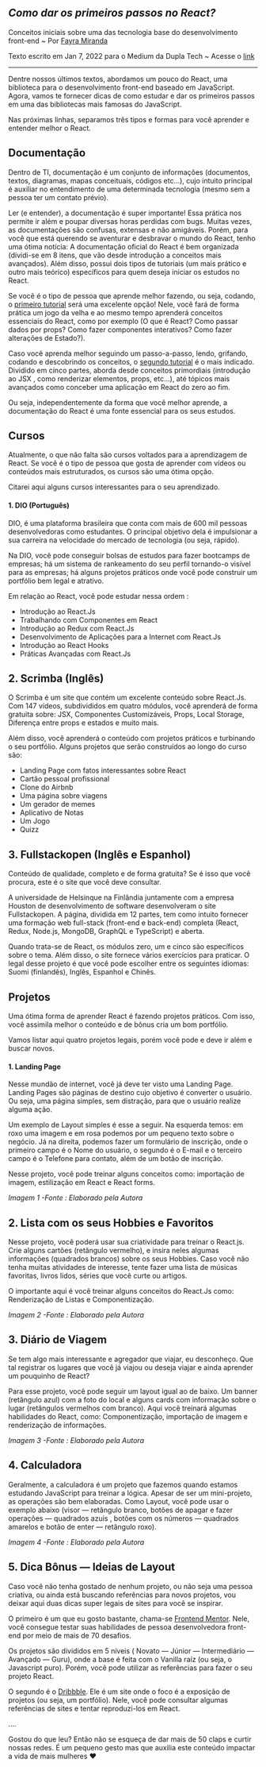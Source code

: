 
## _Como dar os primeiros passos no React?_

Conceitos iniciais sobre uma das tecnologia base do desenvolvimento front-end ~ Por [Fayra Miranda]
 
Texto escrito em Jan 7, 2022 para o Medium da Dupla Tech ~ Acesse o [link][dupla-transicao]
 
 ------
 
Dentre nossos últimos textos, abordamos um pouco do React, uma biblioteca para o desenvolvimento front-end baseado em JavaScript. Agora, vamos te fornecer dicas de como estudar e dar os primeiros passos em uma das bibliotecas mais famosas do JavaScript.

Nas próximas linhas, separamos três tipos e formas para você aprender e entender melhor o React.

## Documentação
Dentro de TI, documentação é um conjunto de informações (documentos, textos, diagramas, mapas conceituais, códigos etc…), cujo intuito principal é auxiliar no entendimento de uma determinada tecnologia (mesmo sem a pessoa ter um contato prévio).

Ler (e entender), a documentação é super importante! Essa prática nos permite ir além e poupar diversas horas perdidas com bugs. Muitas vezes, as documentações são confusas, extensas e não amigáveis. Porém, para você que está querendo se aventurar e desbravar o mundo do React, tenho uma ótima notícia: A documentação oficial do React é bem organizada (dividi-se em 8 itens, que vão desde introdução a conceitos mais avançados). Além disso, possui dois tipos de tutoriais (um mais prático e outro mais teórico) específicos para quem deseja iniciar os estudos no React.

Se você é o tipo de pessoa que aprende melhor fazendo, ou seja, codando, o [primeiro tutorial] será uma excelente opção! Nele, você fará de forma prática um jogo da velha e ao mesmo tempo aprenderá conceitos essenciais do React, como por exemplo (O que é React? Como passar dados por props? Como fazer componentes interativos? Como fazer alterações de Estado?).

Caso você aprenda melhor seguindo um passo-a-passo, lendo, grifando, codando e descobrindo os conceitos, o [segundo tutorial] é o mais indicado. Dividido em cinco partes, aborda desde conceitos primordiais (introdução ao JSX , como renderizar elementos, props, etc…), até tópicos mais avançados como conceber uma aplicação em React do zero ao fim.

Ou seja, independentemente da forma que você melhor aprende, a documentação do React é uma fonte essencial para os seus estudos.

## Cursos
Atualmente, o que não falta são cursos voltados para a aprendizagem de React. Se você é o tipo de pessoa que gosta de aprender com vídeos ou conteúdos mais estruturados, os cursos são uma ótima opção.

Citarei aqui alguns cursos interessantes para o seu aprendizado.

#### 1. DIO (Português)

DIO, é uma plataforma brasileira que conta com mais de 600 mil pessoas desenvolvedoras como estudantes. O principal objetivo dela é impulsionar a sua carreira na velocidade do mercado de tecnologia (ou seja, rápido).

Na DIO, você pode conseguir bolsas de estudos para fazer bootcamps de empresas; há um sistema de rankeamento do seu perfil tornando-o visível para as empresas; há alguns projetos práticos onde você pode construir um portfólio bem legal e atrativo.

Em relação ao React, você pode estudar nessa ordem :

- Introdução ao React.Js
- Trabalhando com Componentes em React
- Introdução ao Redux com React.Js
- Desenvolvimento de Aplicações para a Internet com React.Js
- Introdução ao React Hooks
- Práticas Avançadas com React.Js

## 2. Scrimba (Inglês)

O Scrimba é um site que contém um excelente conteúdo sobre React.Js. Com 147 vídeos, subdivididos em quatro módulos, você aprenderá de forma gratuita sobre: JSX, Componentes Customizáveis, Props, Local Storage, Diferença entre props e estados e muito mais.

Além disso, você aprenderá o conteúdo com projetos práticos e turbinando o seu portfólio. Alguns projetos que serão construídos ao longo do curso são:

- Landing Page com fatos interessantes sobre React
- Cartão pessoal profissional
- Clone do Airbnb
- Uma página sobre viagens
- Um gerador de memes
- Aplicativo de Notas
- Um Jogo
- Quizz

## 3. Fullstackopen (Inglês e Espanhol)

Conteúdo de qualidade, completo e de forma gratuita? Se é isso que você procura, este é o site que você deve consultar.

A universidade de Helsinque na Finlândia juntamente com a empresa Houston de desenvolvimento de software desenvolveram o site Fullstackopen. A página, dividida em 12 partes, tem como intuito fornecer uma formação web full-stack (front-end e back-end) completa (React, Redux, Node.js, MongoDB, GraphQL e TypeScript) e aberta.

Quando trata-se de React, os módulos zero, um e cinco são específicos sobre o tema. Além disso, o site fornece vários exercícios para praticar. O legal desse projeto é que você pode escolher entre os seguintes idiomas: Suomi (finlandês), Inglês, Espanhol e Chinês.

## Projetos

Uma ótima forma de aprender React é fazendo projetos práticos. Com isso, você assimila melhor o conteúdo e de bônus cria um bom portfólio.

Vamos listar aqui quatro projetos legais, porém você pode e deve ir além e buscar novos.

#### 1. Landing Page
Nesse mundão de internet, você já deve ter visto uma Landing Page. Landing Pages são páginas de destino cujo objetivo é converter o usuário. Ou seja, uma página simples, sem distração, para que o usuário realize alguma ação.

Um exemplo de Layout simples é esse a seguir. Na esquerda temos: em roxo uma imagem e em rosa podemos por um pequeno texto sobre o negócio. Já na direita, podemos fazer um formulário de inscrição, onde o primeiro campo é o Nome do usuário, o segundo é o E-mail e o terceiro campo é o Telefone para contato, além de um botão de inscrição.

Nesse projeto, você pode treinar alguns conceitos como: importação de imagem, estilização em React e React forms.

_Imagem 1 -Fonte : Elaborado pela Autora_

## 2. Lista com os seus Hobbies e Favoritos

Nesse projeto, você poderá usar sua criatividade para treinar o React.js. Crie alguns cartões (retângulo vermelho), e insira neles algumas informações (quadrados brancos) sobre os seus Hobbies. Caso você não tenha muitas atividades de interesse, tente fazer uma lista de músicas favoritas, livros lidos, séries que você curte ou artigos.

O importante aqui é você treinar alguns conceitos do React.Js como: Renderização de Listas e Componentização.

_Imagem 2 -Fonte : Elaborado pela Autora_

## 3. Diário de Viagem

Se tem algo mais interessante e agregador que viajar, eu desconheço. Que tal registrar os lugares que você já viajou ou deseja viajar e ainda aprender um pouquinho de React?

Para esse projeto, você pode seguir um layout igual ao de baixo. Um banner (retângulo azul) com a foto do local e alguns cards com informação sobre o lugar (retângulos vermelhos com branco). Aqui você treinará algumas habilidades do React, como: Componentização, importação de imagem e renderização de informações.

_Imagem 3 -Fonte : Elaborado pela Autora_

## 4. Calculadora

Geralmente, a calculadora é um projeto que fazemos quando estamos estudando JavaScript para treinar a lógica. Apesar de ser um mini-projeto, as operações são bem elaboradas. Como Layout, você pode usar o exemplo abaixo (visor — retângulo branco, botões de apagar e fazer operações — quadrados azuis , botões com os números — quadrados amarelos e botão de enter — retângulo roxo).

_Imagem 4 -Fonte : Elaborado pela Autora_

## 5. Dica Bônus — Ideias de Layout

Caso você não tenha gostado de nenhum projeto, ou não seja uma pessoa criativa, ou ainda está buscando referências para novos projetos, vou deixar aqui duas dicas super legais de sites para você se inspirar.

O primeiro é um que eu gosto bastante, chama-se [Frontend Mentor]. Nele, você consegue testar suas habilidades de pessoa desenvolvedora front-end por meio de mais de 70 desafios.

Os projetos são divididos em 5 níveis ( Novato — Júnior — Intermediário — Avançado — Guru), onde a base é feita com o Vanilla raíz (ou seja, o Javascript puro). Porém, você pode utilizar as referências para fazer o seu projeto React.

O segundo é o [Dribbble]. Ele é um site onde o foco é a exposição de projetos (ou seja, um portfólio). Nele, você pode consultar algumas referências de sites e tentar reproduzi-los em React.


….

Gostou do que leu? Então não se esqueça de dar mais de 50 claps e curtir nossas redes. É um pequeno gesto mas que auxilia este conteúdo impactar a vida de mais mulheres ❤


[//]: # (These are reference links used in the body of this note and get stripped out when the markdown processor does its job. There is no need to format nicely because it shouldn't be seen. Thanks SO - http://stackoverflow.com/questions/4823468/store-comments-in-markdown-syntax)

 
   [Fayra Miranda]: <https://www.linkedin.com/in/fayramiranda/>
   [dupla-transicao]: <https://medium.com/@Dupla/como-dar-os-primeiros-passos-no-react-e6c527a15a6f>
   [texto]: <https://medium.com/@Dupla/react-que-bicho-%C3%A9-esse-parte-ii-bb309eef614f>
   [primeiro tutorial]: <https://pt-br.legacy.reactjs.org/tutorial/tutorial.html>
   [segundo tutorial]: <https://pt-br.legacy.reactjs.org/docs/hello-world.html>
   [Frontend Mentor]: <https://www.frontendmentor.io/challenges>
   [Dribbble]: <https://dribbble.com/shots/popular/web-design>
   
   
